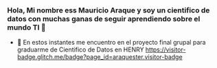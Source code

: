 ### Hola, Mi nombre ess Mauricio Araque y soy un cientifico de datos con muchas ganas de seguir aprendiendo sobre el mundo TI 👋

<!--
**araquester/araquester** is a ✨ _special_ ✨ repository because its `README.md` (this file) appears on your GitHub profile.

Here are some ideas to get you started:

- 🔭 I’m currently working on ...
- 🌱 I’m currently learning ...
- 👯 I’m looking to collaborate on ...
- 🤔 I’m looking for help with ...
- 💬 Ask me about ...
- 📫 How to reach me: ...
- 😄 Pronouns: ...
- ⚡ Fun fact: ...
-->

- 🔭 En estos instantes me encuentro en el proyecto final grupal para graduarme de Cientifico de Datos en HENRY
https://visitor-badge.glitch.me/badge?page_id=araquester.visitor-badge
